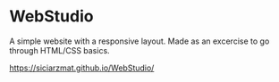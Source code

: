 # WebStudio

A simple website with a responsive layout. Made as an excercise to go through HTML/CSS basics.

https://siciarzmat.github.io/WebStudio/

